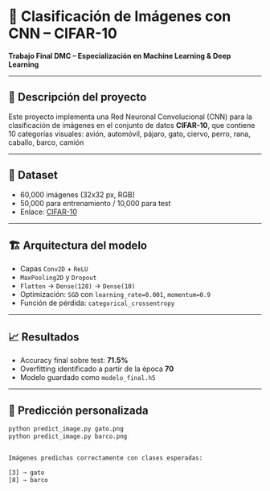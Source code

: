 # 🧠 Clasificación de Imágenes con CNN – CIFAR-10  
**Trabajo Final DMC – Especialización en Machine Learning & Deep Learning**

---

## 📌 Descripción del proyecto

Este proyecto implementa una Red Neuronal Convolucional (CNN) para la clasificación de imágenes en el conjunto de datos **CIFAR-10**, que contiene 10 categorías visuales:
avión, automóvil, pájaro, gato, ciervo, perro, rana, caballo, barco, camión


---

## 📁 Dataset

- 60,000 imágenes (32x32 px, RGB)
- 50,000 para entrenamiento / 10,000 para test
- Enlace: [CIFAR-10](https://www.cs.toronto.edu/~kriz/cifar.html)

---

## 🏗️ Arquitectura del modelo

- Capas `Conv2D` + `ReLU`
- `MaxPooling2D` y `Dropout`
- `Flatten` → `Dense(128)` → `Dense(10)`
- Optimización: `SGD` con `learning_rate=0.001`, `momentum=0.9`
- Función de pérdida: `categorical_crossentropy`

---

## 📈 Resultados

- Accuracy final sobre test: **71.5%**
- Overfitting identificado a partir de la época **70**
- Modelo guardado como `modelo_final.h5`

---

## 🧪 Predicción personalizada

```bash
python predict_image.py gato.png
python predict_image.py barco.png


Imágenes predichas correctamente con clases esperadas:

[3] → gato
[8] → barco


